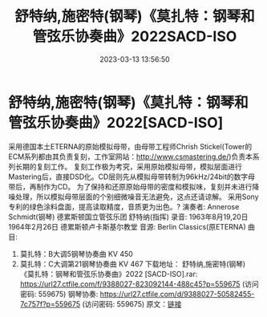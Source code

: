 ﻿---
title: 舒特纳,施密特(钢琴)《莫扎特：钢琴和管弦乐协奏曲》2022SACD-ISO
date: 2023-03-13 13:56:50
categories: 古典音乐、新世纪、纯音雅乐
tags: 纯音雅乐
---
# 舒特纳,施密特(钢琴)《莫扎特：钢琴和管弦乐协奏曲》2022[SACD-ISO]

采用德国本土ETERNA的原始模拟母带，由母带工程师Chrish
Stickel(Tower的ECM系列都由其负责复刻，工作室网站：http://www.csmastering.de/)负责本系列长期的复刻工作。
复刻工作极为考究，采用原始模拟母带，模拟层面进行Mastering后，直接DSD化。CD层则先从模拟母带转制为96kHz/24bit的数字母带后，再制作为CD。
为了保持和还原原始母带的密度和模拟味，复刻并未进行降噪处理，所以模拟母带层面的个别细微噪音无法避免，这点还请谅解。
采用Sony专利的绿色涂料盘面，提高读取精度，音质更为出色。?
演奏者:
Annerose Schmidt(钢琴)
德累斯顿国立管弦乐团
舒特纳(指挥)
录音:
1963年8月19,20日
1964年2月26日
德累斯顿卢卡斯基尔教堂
音源:
Berlin Classics(原ETERNA)
曲目:
1. 莫扎特：B大调5钢琴协奏曲 KV 450
2. 莫扎特：C大调第21钢琴协奏曲 KV 467
下载地址：
舒特纳,施密特(钢琴) 《莫扎特：钢琴和管弦乐协奏曲》2022 [SACD-ISO].rar: https://url27.ctfile.com/f/9388027-823092144-488c45?p=559675
(访问密码: 559675)
钢琴协奏: https://url27.ctfile.com/d/9388027-50582455-7c757f?p=559675
(访问密码: 559675)
原文：[链接](https://blog.sina.com.cn/s/blog_1647c7e76010310zn.html)